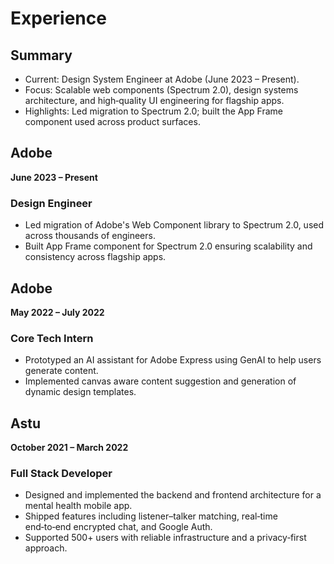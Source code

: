 # Experience

## Summary
- Current: Design System Engineer at Adobe (June 2023 – Present).
- Focus: Scalable web components (Spectrum 2.0), design systems architecture, and high‑quality UI engineering for flagship apps.
- Highlights: Led migration to Spectrum 2.0; built the App Frame component used across product surfaces.

## Adobe
**June 2023 – Present**

### Design Engineer

- Led migration of Adobe's Web Component library to Spectrum 2.0, used across thousands of engineers.
- Built App Frame component for Spectrum 2.0 ensuring scalability and consistency across flagship apps.

## Adobe
**May 2022 – July 2022**

### Core Tech Intern

- Prototyped an AI assistant for Adobe Express using GenAI to help users generate content.
- Implemented canvas aware content suggestion and generation of dynamic design templates.

## Astu
**October 2021 – March 2022**

### Full Stack Developer

- Designed and implemented the backend and frontend architecture for a mental health mobile app.
- Shipped features including listener–talker matching, real‑time end‑to‑end encrypted chat, and Google Auth.
- Supported 500+ users with reliable infrastructure and a privacy‑first approach.
